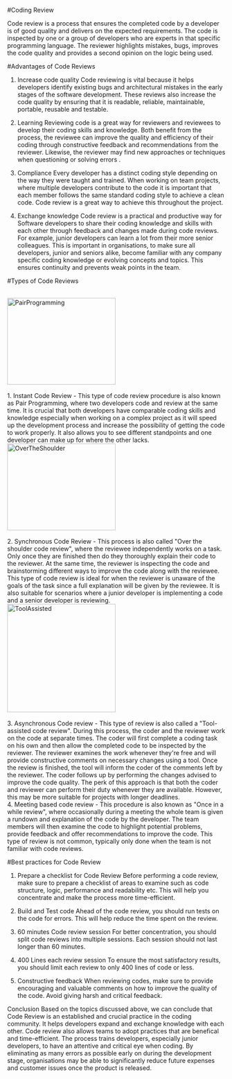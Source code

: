 #Coding Review

Code review is a process that ensures the completed code by a developer is of good quality and delivers on the expected requirements. The code is inspected by one or a group of developers who are experts in that specific programming language. The reviewer highlights mistakes, bugs, improves the code quality and provides a second opinion on the logic being used.



#Advantages of Code Reviews

1. Increase code quality
Code reviewing is vital because it helps developers identify existing bugs and architectural mistakes in the early stages of the software development. These reviews also increase the code quality by ensuring that it is readable, reliable, maintainable, portable, reusable and testable.

2. Learning
Reviewing code is a great way for reviewers and reviewees to develop their coding skills and knowledge. Both benefit from the process, the reviewee can improve the quality and efficiency of their coding through constructive feedback and recommendations from the reviewer. Likewise, the reviewer may find new approaches or techniques when questioning or solving errors .

3. Compliance
Every developer has a distinct coding style depending on the way they were taught and trained. When working on team projects, where multiple developers contribute to the code it is important that each member follows the same standard coding style to achieve a clean code. Code review is a great way to achieve this throughout the project. 

4. Exchange knowledge 
Code review is a practical and productive way for Software developers to share their coding knowledge and skills with each other through feedback and changes made during code reviews. For example, junior developers can learn a lot from their more senior colleagues. This is important in organisations, to make sure all developers, junior and seniors alike, become familiar with any company specific coding knowledge or evolving concepts and topics. This ensures continuity and prevents weak points in the team.



#Types of Code Reviews
 
 <br>
 <a>
<img alt="PairProgramming" src="https://static1.smartbear.co/smartbear/media/images/solutions/side-by-side.png" width="250" height="200">
</a>
<br>
<br>
1. Instant Code Review - This type of code review procedure is also known as Pair Programming, where two developers code and review at the same time. It is crucial that both developers have comparable coding skills and knowledge especially when working on a complex project as it will speed up the development process and increase the possibility of getting the code to work properly. It also allows you to see different standpoints and one developer can make up for where the other lacks.
 
 <br>
 <a>
<img alt="OverTheShoulder" src="https://static1.smartbear.co/smartbear/media/images/solutions/over-the-shoulder-code-review.png" width="250" height="200">
</a>
<br>
<br>
2. Synchronous Code Review - This process is also called "Over the shoulder code review", where the reviewee independently works on a task. Only once they are finished then do they thoroughly explain their code to the reviewer. At the same time, the reviewer is inspecting the code and brainstorming different ways to improve the code along with the reviewee. This type of code review is ideal for when the reviewer is unaware of the goals of the task since a full explanation will be given by the reviewee. It is also suitable for scenarios where a junior developer is implementing a code and a senior developer is reviewing. 

 <br>
<a>
<img alt="ToolAssisted" src="https://i2.wp.com/www.michaelagreiler.com/wp-content/uploads/2019/03/Code-review-cycle.png?w=414&ssl=1" width="250" height="250">
</a>
<br>
<br>
3. Asynchronous Code review - This type of review is also called a "Tool-assisted code review". During this process, the coder and the reviewer work on the code at separate times. The coder will first complete a coding task on his own and then allow the completed code to be inspected by the reviewer. The reviewer examines the work whenever they're free and will provide constructive comments on necessary changes using a tool. Once the review is finished, the tool will inform the coder of the comments left by the reviewer. The coder follows up by performing the changes advised to improve the code quality. The perk of this approach is that both the coder and reviewer can perform their duty whenever they are available. However, this may be more suitable for projects with longer deadlines.

<br>
4. Meeting based code review - This procedure is also known as "Once in a while review", where occasionally during a meeting the whole team is given a rundown and explanation of the code by the developer. The team members will then examine the code to highlight potential problems, provide feedback and offer recommendations to improve the code. This type of review is not common, typically only done when the team is not familiar with code reviews. 


<br>

#Best practices for Code Review

1. Prepare a checklist for Code Review
Before performing a code review, make sure to prepare a checklist of areas to examine such as code structure, logic, performance and readability etc. This will help you concentrate and make the process more time-efficient.
 
2. Build and Test code
Ahead of the code review, you should run tests on the code for errors. This will help reduce the time spent on the review.
 
3. 60 minutes Code review session
For better concentration, you should split code reviews into multiple sessions. Each session should not last longer than 60 minutes. 
  
4. 400 Lines each review session
To ensure the most satisfactory results, you should limit each review to only 400 lines of code or less.  
 
5. Constructive feedback
When reviewing codes, make sure to provide encouraging and valuable comments on how to improve the quality of the code. Avoid giving harsh and critical feedback. 

Conclusion
Based on the topics discussed above, we can conclude that Code Review is an established and crucial practice in the coding community. It helps developers expand and exchange knowledge with each other. Code review also allows teams to adopt practices that are benefical and time-efficient. The process trains developers, especially junior developers, to have an attentive and critical eye when coding. By eliminating as many errors as possible early on during the development stage, organisations may be able to significantly reduce future expenses and customer issues once the product is released.
